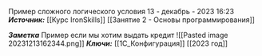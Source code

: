 
Пример сложного логического условия
 13 - декабрь - 2023  16:23 
***Источник:***  [[Курс IronSkills]] [[Занятие 2 - Основы программирования]]

***Заметка*** 
Пример если мы хотим выдать кредит
![[Pasted image 20231213162344.png]]
***Ключи:*** [[1С_Конфигурация]] [[2023 год]]